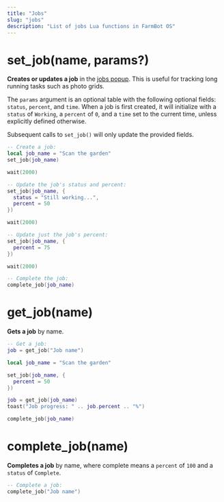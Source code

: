```yaml
---
title: "Jobs"
slug: "jobs"
description: "List of jobs Lua functions in FarmBot OS"
---
```


# set_job(name, params?)

**Creates or updates a job** in the [jobs popup](https://software.farm.bot/docs/jobs-and-logs). This is useful for tracking long running tasks such as photo grids.

The `params` argument is an optional table with the following optional fields: `status`, `percent`, and `time`. When a job is first created, it will initialize with a `status` of `Working`, a `percent` of `0`, and a `time` set to the current time, unless explicitly defined otherwise.

Subsequent calls to `set_job()` will only update the provided fields.

```lua
-- Create a job:
local job_name = "Scan the garden"
set_job(job_name)

wait(2000)

-- Update the job's status and percent:
set_job(job_name, {
  status = "Still working...",
  percent = 50
})

wait(2000)

-- Update just the job's percent:
set_job(job_name, {
  percent = 75
})

wait(2000)

-- Complete the job:
complete_job(job_name)
```

# get_job(name)

**Gets a job** by name.

```lua
-- Get a job:
job = get_job("Job name")
```

```lua
local job_name = "Scan the garden"

set_job(job_name, {
  percent = 50
})

job = get_job(job_name)
toast("Job progress: " .. job.percent .. "%")

complete_job(job_name)
```

# complete_job(name)

**Completes a job** by name, where complete means a `percent` of `100` and a `status` of `Complete`.

```lua
-- Complete a job:
complete_job("Job name")
```
